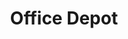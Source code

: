 ---
title: "Office Depot"
url: /chicago/office-depot-south-lake-park-avenue/
shop: office supplies
---